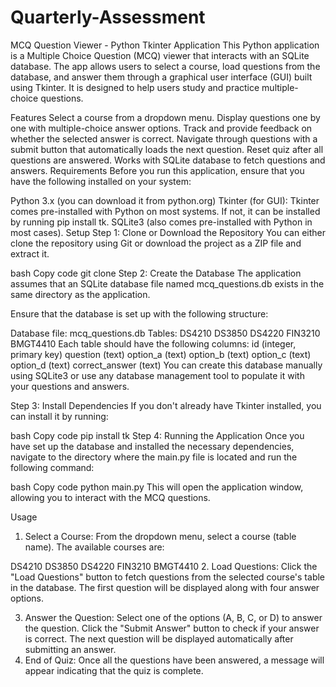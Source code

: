 # Quarterly-Assessment

MCQ Question Viewer - Python Tkinter Application
This Python application is a Multiple Choice Question (MCQ) viewer that interacts with an SQLite database. The app allows users to select a course, load questions from the database, and answer them through a graphical user interface (GUI) built using Tkinter. It is designed to help users study and practice multiple-choice questions.

Features
Select a course from a dropdown menu.
Display questions one by one with multiple-choice answer options.
Track and provide feedback on whether the selected answer is correct.
Navigate through questions with a submit button that automatically loads the next question.
Reset quiz after all questions are answered.
Works with SQLite database to fetch questions and answers.
Requirements
Before you run this application, ensure that you have the following installed on your system:

Python 3.x (you can download it from python.org)
Tkinter (for GUI): Tkinter comes pre-installed with Python on most systems. If not, it can be installed by running pip install tk.
SQLite3 (also comes pre-installed with Python in most cases).
Setup
Step 1: Clone or Download the Repository
You can either clone the repository using Git or download the project as a ZIP file and extract it.

bash
Copy code
git clone <repository-url>
Step 2: Create the Database
The application assumes that an SQLite database file named mcq_questions.db exists in the same directory as the application.

Ensure that the database is set up with the following structure:

Database file: mcq_questions.db
Tables:
DS4210
DS3850
DS4220
FIN3210
BMGT4410
Each table should have the following columns:
id (integer, primary key)
question (text)
option_a (text)
option_b (text)
option_c (text)
option_d (text)
correct_answer (text)
You can create this database manually using SQLite3 or use any database management tool to populate it with your questions and answers.

Step 3: Install Dependencies
If you don't already have Tkinter installed, you can install it by running:

bash
Copy code
pip install tk
Step 4: Running the Application
Once you have set up the database and installed the necessary dependencies, navigate to the directory where the main.py file is located and run the following command:

bash
Copy code
python main.py
This will open the application window, allowing you to interact with the MCQ questions.

Usage
1. Select a Course:
From the dropdown menu, select a course (table name). The available courses are:

DS4210
DS3850
DS4220
FIN3210
BMGT4410
2. Load Questions:
Click the "Load Questions" button to fetch questions from the selected course's table in the database. The first question will be displayed along with four answer options.

3. Answer the Question:
Select one of the options (A, B, C, or D) to answer the question.
Click the "Submit Answer" button to check if your answer is correct.
The next question will be displayed automatically after submitting an answer.
4. End of Quiz:
Once all the questions have been answered, a message will appear indicating that the quiz is complete.
